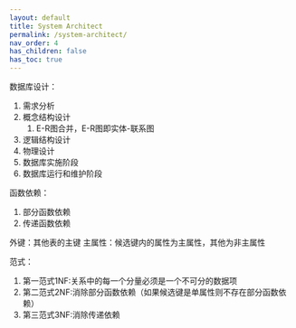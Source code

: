 ```yaml
---
layout: default
title: System Architect
permalink: /system-architect/
nav_order: 4
has_children: false
has_toc: true
---
```


数据库设计：

1. 需求分析
2. 概念结构设计
   1. E-R图合并，E-R图即实体-联系图
3. 逻辑结构设计
4. 物理设计
5. 数据库实施阶段
6. 数据库运行和维护阶段

函数依赖：

1. 部分函数依赖
2. 传递函数依赖

外键：其他表的主键
主属性：候选键内的属性为主属性，其他为非主属性

范式：

1. 第一范式1NF:关系中的每一个分量必须是一个不可分的数据项
2. 第二范式2NF:消除部分函数依赖（如果候选键是单属性则不存在部分函数依赖）
3. 第三范式3NF:消除传递依赖
